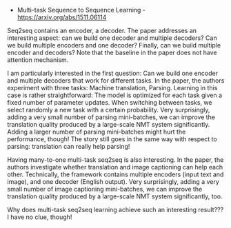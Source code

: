 - Multi-task Sequence to Sequence Learning - https://arxiv.org/abs/1511.06114

Seq2seq contains an encoder, a decoder. The paper addresses an interesting aspect: can we
build one decoder and multiple decoders? Can we build multiple encoders and one decoder? Finally, can we build multiple encoder and decoders? Note that the baseline in the paper does not have attention mechanism.

I am particularly interested in the first question: Can we build one encoder and multiple decoders that work for different tasks.
In the paper, the authors experiment with three tasks: Machine translation, Parsing. Learning in this case is
rather straightforward: The model is optimized for each task given a fixed number of parameter updates. When switching between tasks,
we select randomly a new task with a certain probability. Very surprisingly, adding a very small number of parsing mini-batches, we can improve the translation quality produced by a large-scale NMT system significantly.
Adding a larger number of parsing mini-batches might hurt the performance, though! The story still goes in the same way with respect to parsing: translation can really help parsing!


Having many-to-one multi-task seq2seq is also interesting. In the paper, the authors investigate whether translation and image captioning can help each other. Technically, the framework contains multiple encoders (input text and image), and one decoder (English output). Very surprisingly, adding a very small number of image captioning mini-batches, we can improve the translation quality produced by a large-scale NMT system significantly, too.

Why does multi-task seq2seq learning achieve such an interesting result??? I have no clue, though! 
